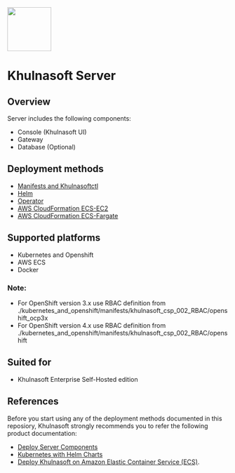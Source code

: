 <img src="https://avatars3.githubusercontent.com/u/139280766?s=200&v=4" height="100" width="100" />

# Khulnasoft Server

## Overview
Server includes the following components:
* Console (Khulnasoft UI)
* Gateway
* Database (Optional)

## Deployment methods
* [Manifests and Khulnasoftctl](./kubernetes_and_openshift/manifests)
* [Helm](./kubernetes_and_openshift/helm)
* [Operator](./kubernetes_and_openshift/operator)
* [AWS CloudFormation ECS-EC2](./ecs/cloudformation/khulnasoft-ecs-ec2)
* [AWS CloudFormation ECS-Fargate](./ecs/cloudformation/khulnasoft-ecs-fargate)

## Supported platforms
* Kubernetes and Openshift
* AWS ECS
* Docker

### Note: 
* For OpenShift version 3.x use RBAC definition from ./kubernetes_and_openshift/manifests/khulnasoft_csp_002_RBAC/openshift_ocp3x 
* For OpenShift version 4.x use RBAC definition from ./kubernetes_and_openshift/manifests/khulnasoft_csp_002_RBAC/openshift 

## Suited for
* Khulnasoft Enterprise Self-Hosted edition

## References
Before you start using any of the deployment methods documented in this reposiory, Khulnasoft strongly recommends you to refer the following product documentation:
* [Deploy Server Components](https://docs.khulnasoft.com/docs/deploy-k8s-server-components) 
* [Kubernetes with Helm Charts](https://docs.khulnasoft.com/docs/kubernetes-with-helm)
* [Deploy Khulnasoft on Amazon Elastic Container Service (ECS)](https://docs.khulnasoft.com/docs/amazon-elastic-container-service-ecs#section-step-1-deploy-the-khulnasoft-server-gateway-and-database).